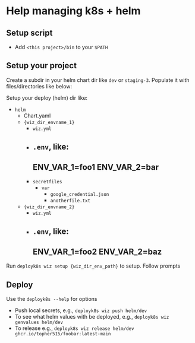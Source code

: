 # Help managing k8s + helm

## Setup script

- Add `<this project>/bin` to your `$PATH`

## Setup your project

Create a subdir in your helm chart dir like `dev` or `staging-3`. Populate
it with files/directories like below:

Setup your deploy (helm) dir like:

- `helm` 
  - Chart.yaml
  - `{wiz_dir_envname_1}`
    - `wiz.yml`
    - `.env`, like:
      ---
      ENV_VAR_1=foo1
      ENV_VAR_2=bar
      ---
    - `secretfiles`
      - `var`
        - `google_credential.json`
        - `anotherfile.txt`
  - `{wiz_dir_envname_2}`
    - `wiz.yml`
    - `.env`, like:
      ---
      ENV_VAR_1=foo2
      ENV_VAR_2=baz
      ---

Run `deployk8s wiz setup {wiz_dir_env_path}` to setup. Follow prompts


## Deploy

Use the `deployk8s --help` for options

- Push local secrets, e.g., `deployk8s wiz push helm/dev`
- To see what helm values with be deployed, e.g., `deployk8s wiz genvalues helm/dev`
- To release e.g., `deployk8s wiz release helm/dev ghcr.io/topher515/foobar:latest-main`
